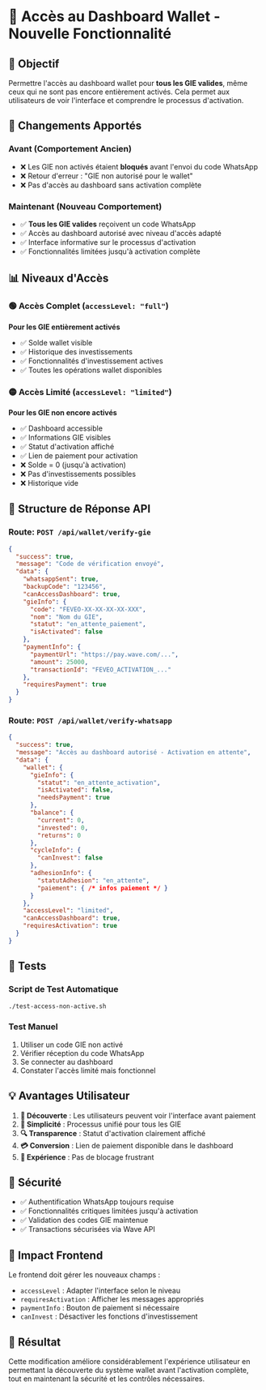 # 📱 Accès au Dashboard Wallet - Nouvelle Fonctionnalité

## 🎯 Objectif

Permettre l'accès au dashboard wallet pour **tous les GIE valides**, même ceux qui ne sont pas encore entièrement activés. Cela permet aux utilisateurs de voir l'interface et comprendre le processus d'activation.

## 🔄 Changements Apportés

### Avant (Comportement Ancien)
- ❌ Les GIE non activés étaient **bloqués** avant l'envoi du code WhatsApp
- ❌ Retour d'erreur : "GIE non autorisé pour le wallet"
- ❌ Pas d'accès au dashboard sans activation complète

### Maintenant (Nouveau Comportement)
- ✅ **Tous les GIE valides** reçoivent un code WhatsApp
- ✅ Accès au dashboard autorisé avec niveau d'accès adapté
- ✅ Interface informative sur le processus d'activation
- ✅ Fonctionnalités limitées jusqu'à activation complète

## 📊 Niveaux d'Accès

### 🟢 Accès Complet (`accessLevel: "full"`)
**Pour les GIE entièrement activés**
- ✅ Solde wallet visible
- ✅ Historique des investissements
- ✅ Fonctionnalités d'investissement actives
- ✅ Toutes les opérations wallet disponibles

### 🟡 Accès Limité (`accessLevel: "limited"`)
**Pour les GIE non encore activés**
- ✅ Dashboard accessible
- ✅ Informations GIE visibles
- ✅ Statut d'activation affiché
- ✅ Lien de paiement pour activation
- ❌ Solde = 0 (jusqu'à activation)
- ❌ Pas d'investissements possibles
- ❌ Historique vide

## 🔧 Structure de Réponse API

### Route: `POST /api/wallet/verify-gie`

```json
{
  "success": true,
  "message": "Code de vérification envoyé",
  "data": {
    "whatsappSent": true,
    "backupCode": "123456",
    "canAccessDashboard": true,
    "gieInfo": {
      "code": "FEVEO-XX-XX-XX-XX-XXX",
      "nom": "Nom du GIE",
      "statut": "en_attente_paiement",
      "isActivated": false
    },
    "paymentInfo": {
      "paymentUrl": "https://pay.wave.com/...",
      "amount": 25000,
      "transactionId": "FEVEO_ACTIVATION_..."
    },
    "requiresPayment": true
  }
}
```

### Route: `POST /api/wallet/verify-whatsapp`

```json
{
  "success": true,
  "message": "Accès au dashboard autorisé - Activation en attente",
  "data": {
    "wallet": {
      "gieInfo": {
        "statut": "en_attente_activation",
        "isActivated": false,
        "needsPayment": true
      },
      "balance": {
        "current": 0,
        "invested": 0,
        "returns": 0
      },
      "cycleInfo": {
        "canInvest": false
      },
      "adhesionInfo": {
        "statutAdhesion": "en_attente",
        "paiement": { /* infos paiement */ }
      }
    },
    "accessLevel": "limited",
    "canAccessDashboard": true,
    "requiresActivation": true
  }
}
```

## 🧪 Tests

### Script de Test Automatique
```bash
./test-access-non-active.sh
```

### Test Manuel
1. Utiliser un code GIE non activé
2. Vérifier réception du code WhatsApp
3. Se connecter au dashboard
4. Constater l'accès limité mais fonctionnel

## 💡 Avantages Utilisateur

1. **🎯 Découverte** : Les utilisateurs peuvent voir l'interface avant paiement
2. **📱 Simplicité** : Processus unifié pour tous les GIE
3. **🔍 Transparence** : Statut d'activation clairement affiché
4. **💳 Conversion** : Lien de paiement disponible dans le dashboard
5. **🚀 Expérience** : Pas de blocage frustrant

## 🔐 Sécurité

- ✅ Authentification WhatsApp toujours requise
- ✅ Fonctionnalités critiques limitées jusqu'à activation
- ✅ Validation des codes GIE maintenue
- ✅ Transactions sécurisées via Wave API

## 📱 Impact Frontend

Le frontend doit gérer les nouveaux champs :
- `accessLevel` : Adapter l'interface selon le niveau
- `requiresActivation` : Afficher les messages appropriés
- `paymentInfo` : Bouton de paiement si nécessaire
- `canInvest` : Désactiver les fonctions d'investissement

## 🎉 Résultat

Cette modification améliore considérablement l'expérience utilisateur en permettant la découverte du système wallet avant l'activation complète, tout en maintenant la sécurité et les contrôles nécessaires.
